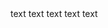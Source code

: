 
<html>
    <head>
            <title>web browser info, Stephen Power etc</title>
  </head>
      <body>
          text
          text
          text
          text
          text
     </body>
  </html>



